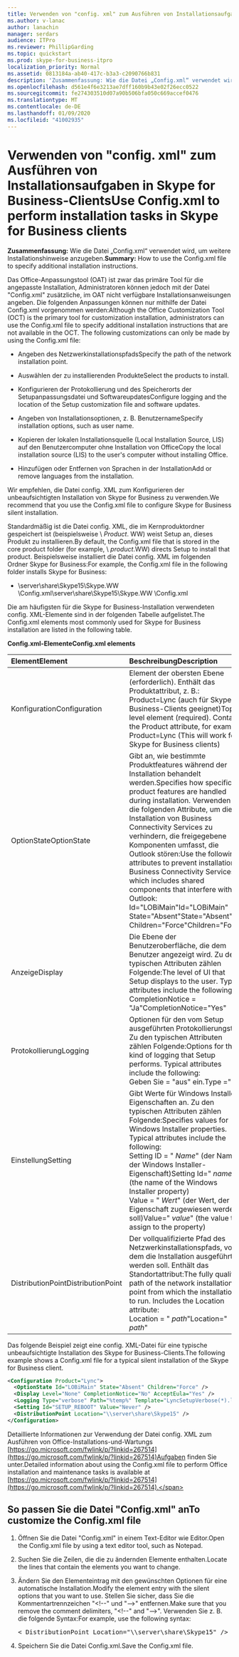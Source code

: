 ```yaml
---
title: Verwenden von "config. xml" zum Ausführen von Installationsaufgaben in Skype for Business-Clients
ms.author: v-lanac
author: lanachin
manager: serdars
audience: ITPro
ms.reviewer: PhillipGarding
ms.topic: quickstart
ms.prod: skype-for-business-itpro
localization_priority: Normal
ms.assetid: 0813184a-ab40-417c-b3a3-c2090766b831
description: 'Zusammenfassung: Wie die Datei „Config.xml“ verwendet wird, um weitere Installationshinweise anzugeben.'
ms.openlocfilehash: d561e4f6e3213ae7dff160b9b43e02f26ecc0522
ms.sourcegitcommit: fe274303510d07a90b506bfa050c669accef0476
ms.translationtype: MT
ms.contentlocale: de-DE
ms.lasthandoff: 01/09/2020
ms.locfileid: "41002935"
---
```

# <a name="use-configxml-to-perform-installation-tasks-in-skype-for-business-clients"></a><span data-ttu-id="8c3f0-103">Verwenden von "config. xml" zum Ausführen von Installationsaufgaben in Skype for Business-Clients</span><span class="sxs-lookup"><span data-stu-id="8c3f0-103">Use Config.xml to perform installation tasks in Skype for Business clients</span></span>

<span data-ttu-id="8c3f0-104">**Zusammenfassung:** Wie die Datei „Config.xml“ verwendet wird, um weitere Installationshinweise anzugeben.</span><span class="sxs-lookup"><span data-stu-id="8c3f0-104">**Summary:** How to use the Config.xml file to specify additional installation instructions.</span></span>

<span data-ttu-id="8c3f0-p101">Das Office-Anpassungstool (OAT) ist zwar das primäre Tool für die angepasste Installation, Administratoren können jedoch mit der Datei "Config.xml" zusätzliche, im OAT nicht verfügbare Installationsanweisungen angeben. Die folgenden Anpassungen können nur mithilfe der Datei Config.xml vorgenommen werden:</span><span class="sxs-lookup"><span data-stu-id="8c3f0-p101">Although the Office Customization Tool (OCT) is the primary tool for customization installation, administrators can use the Config.xml file to specify additional installation instructions that are not available in the OCT. The following customizations can only be made by using the Config.xml file:</span></span>

- <span data-ttu-id="8c3f0-107">Angeben des Netzwerkinstallationspfads</span><span class="sxs-lookup"><span data-stu-id="8c3f0-107">Specify the path of the network installation point.</span></span>

- <span data-ttu-id="8c3f0-108">Auswählen der zu installierenden Produkte</span><span class="sxs-lookup"><span data-stu-id="8c3f0-108">Select the products to install.</span></span>

- <span data-ttu-id="8c3f0-109">Konfigurieren der Protokollierung und des Speicherorts der Setupanpassungsdatei und Softwareupdates</span><span class="sxs-lookup"><span data-stu-id="8c3f0-109">Configure logging and the location of the Setup customization file and software updates.</span></span>

- <span data-ttu-id="8c3f0-110">Angeben von Installationsoptionen, z. B. Benutzername</span><span class="sxs-lookup"><span data-stu-id="8c3f0-110">Specify installation options, such as user name.</span></span>

- <span data-ttu-id="8c3f0-111">Kopieren der lokalen Installationsquelle (Local Installation Source, LIS) auf den Benutzercomputer ohne Installation von Office</span><span class="sxs-lookup"><span data-stu-id="8c3f0-111">Copy the local installation source (LIS) to the user's computer without installing Office.</span></span>

- <span data-ttu-id="8c3f0-112">Hinzufügen oder Entfernen von Sprachen in der Installation</span><span class="sxs-lookup"><span data-stu-id="8c3f0-112">Add or remove languages from the installation.</span></span>

<span data-ttu-id="8c3f0-113">Wir empfehlen, die Datei config. XML zum Konfigurieren der unbeaufsichtigten Installation von Skype for Business zu verwenden.</span><span class="sxs-lookup"><span data-stu-id="8c3f0-113">We recommend that you use the Config.xml file to configure Skype for Business silent installation.</span></span> 

<span data-ttu-id="8c3f0-114">Standardmäßig ist die Datei config. XML, die im Kernproduktordner gespeichert ist (beispielsweise \ _Product_. WW) weist Setup an, dieses Produkt zu installieren.</span><span class="sxs-lookup"><span data-stu-id="8c3f0-114">By default, the Config.xml file that is stored in the core product folder (for example, \ _product_.WW) directs Setup to install that product.</span></span> <span data-ttu-id="8c3f0-115">Beispielsweise installiert die Datei config. XML im folgenden Ordner Skype for Business:</span><span class="sxs-lookup"><span data-stu-id="8c3f0-115">For example, the Config.xml file in the following folder installs Skype for Business:</span></span>

- <span data-ttu-id="8c3f0-116">\\server\share\Skype15\Skype.WW \Config.xml</span><span class="sxs-lookup"><span data-stu-id="8c3f0-116">\\server\share\Skype15\Skype.WW \Config.xml</span></span>

<span data-ttu-id="8c3f0-117">Die am häufigsten für die Skype for Business-Installation verwendeten config. XML-Elemente sind in der folgenden Tabelle aufgelistet.</span><span class="sxs-lookup"><span data-stu-id="8c3f0-117">The Config.xml elements most commonly used for Skype for Business installation are listed in the following table.</span></span>

<span data-ttu-id="8c3f0-118">**Config.xml-Elemente**</span><span class="sxs-lookup"><span data-stu-id="8c3f0-118">**Config.xml elements**</span></span>


| <span data-ttu-id="8c3f0-119">**Element**</span><span class="sxs-lookup"><span data-stu-id="8c3f0-119">**Element**</span></span>              | <span data-ttu-id="8c3f0-120">**Beschreibung**</span><span class="sxs-lookup"><span data-stu-id="8c3f0-120">**Description**</span></span>                                                                                                                                                                                                                                                                                         |
|:-------------------------|:--------------------------------------------------------------------------------------------------------------------------------------------------------------------------------------------------------------------------------------------------------------------------------------------------------|
| <span data-ttu-id="8c3f0-121">Konfiguration</span><span class="sxs-lookup"><span data-stu-id="8c3f0-121">Configuration</span></span>  <br/>     | <span data-ttu-id="8c3f0-p103">Element der obersten Ebene (erforderlich). Enthält das Produktattribut, z. B.: Product=Lync (auch für Skype for Business-Clients geeignet)</span><span class="sxs-lookup"><span data-stu-id="8c3f0-p103">Top-level element (required). Contains the Product attribute, for example: Product=Lync (This will work for Skype for Business clients)</span></span>  <br/>                                                                                                                                                          |
| <span data-ttu-id="8c3f0-124">OptionState</span><span class="sxs-lookup"><span data-stu-id="8c3f0-124">OptionState</span></span>  <br/>       | <span data-ttu-id="8c3f0-125">Gibt an, wie bestimmte Produktfeatures während der Installation behandelt werden.</span><span class="sxs-lookup"><span data-stu-id="8c3f0-125">Specifies how specific product features are handled during installation.</span></span> <span data-ttu-id="8c3f0-126">Verwenden Sie die folgenden Attribute, um die Installation von Business Connectivity Services zu verhindern, die freigegebene Komponenten umfasst, die Outlook stören:</span><span class="sxs-lookup"><span data-stu-id="8c3f0-126">Use the following attributes to prevent installation of Business Connectivity Services, which includes shared components that interfere with Outlook:</span></span> <br/>  <span data-ttu-id="8c3f0-127">Id="LOBiMain"</span><span class="sxs-lookup"><span data-stu-id="8c3f0-127">Id="LOBiMain"</span></span> <br/>  <span data-ttu-id="8c3f0-128">State="Absent"</span><span class="sxs-lookup"><span data-stu-id="8c3f0-128">State="Absent"</span></span> <br/>  <span data-ttu-id="8c3f0-129">Children="Force"</span><span class="sxs-lookup"><span data-stu-id="8c3f0-129">Children="Force"</span></span> <br/> |
| <span data-ttu-id="8c3f0-130">Anzeige</span><span class="sxs-lookup"><span data-stu-id="8c3f0-130">Display</span></span>  <br/>           | <span data-ttu-id="8c3f0-p105">Die Ebene der Benutzeroberfläche, die dem Benutzer angezeigt wird. Zu den typischen Attributen zählen Folgende:</span><span class="sxs-lookup"><span data-stu-id="8c3f0-p105">The level of UI that Setup displays to the user. Typical attributes include the following:</span></span> <br/>  <span data-ttu-id="8c3f0-133">CompletionNotice = "Ja"</span><span class="sxs-lookup"><span data-stu-id="8c3f0-133">CompletionNotice="Yes"</span></span>                                                                                                                                                                                |
| <span data-ttu-id="8c3f0-134">Protokollierung</span><span class="sxs-lookup"><span data-stu-id="8c3f0-134">Logging</span></span>  <br/>           | <span data-ttu-id="8c3f0-p106">Optionen für den vom Setup ausgeführten Protokollierungstyp. Zu den typischen Attributen zählen Folgende:</span><span class="sxs-lookup"><span data-stu-id="8c3f0-p106">Options for the kind of logging that Setup performs. Typical attributes include the following:</span></span> <br/>  <span data-ttu-id="8c3f0-137">Geben Sie = "aus" ein.</span><span class="sxs-lookup"><span data-stu-id="8c3f0-137">Type ="Off"</span></span>                                                                                                                                                                                       |
| <span data-ttu-id="8c3f0-138">Einstellung</span><span class="sxs-lookup"><span data-stu-id="8c3f0-138">Setting</span></span>  <br/>           | <span data-ttu-id="8c3f0-p107">Gibt Werte für Windows Installer-Eigenschaften an. Zu den typischen Attributen zählen Folgende:</span><span class="sxs-lookup"><span data-stu-id="8c3f0-p107">Specifies values for Windows Installer properties. Typical attributes include the following: </span></span><br/>  <span data-ttu-id="8c3f0-141">Setting ID = " *Name*" (der Name der Windows Installer-Eigenschaft)</span><span class="sxs-lookup"><span data-stu-id="8c3f0-141">Setting Id=" *name*" (the name of the Windows Installer property)</span></span>  <br/>  <span data-ttu-id="8c3f0-142">Value = " *Wert*" (der Wert, der der Eigenschaft zugewiesen werden soll)</span><span class="sxs-lookup"><span data-stu-id="8c3f0-142">Value=" *value*" (the value to assign to the property)</span></span>  <br/>                                                             |
| <span data-ttu-id="8c3f0-143">DistributionPoint</span><span class="sxs-lookup"><span data-stu-id="8c3f0-143">DistributionPoint</span></span>  <br/> | <span data-ttu-id="8c3f0-p108">Der vollqualifizierte Pfad des Netzwerkinstallationspfads, von dem die Installation ausgeführt werden soll. Enthält das Standortattribut:</span><span class="sxs-lookup"><span data-stu-id="8c3f0-p108">The fully qualified path of the network installation point from which the installation is to run. Includes the Location attribute: </span></span><br/>  <span data-ttu-id="8c3f0-146">Location = " *path*"</span><span class="sxs-lookup"><span data-stu-id="8c3f0-146">Location=" *path*"</span></span>  <br/>                                                                                                                                     |

<span data-ttu-id="8c3f0-147">Das folgende Beispiel zeigt eine config. XML-Datei für eine typische unbeaufsichtigte Installation des Skype for Business-Clients.</span><span class="sxs-lookup"><span data-stu-id="8c3f0-147">The following example shows a Config.xml file for a typical silent installation of the Skype for Business client.</span></span> 

```xml
<Configuration Product="Lync"> 
  <OptionState Id="LOBiMain" State="Absent" Children="Force" /> 
  <Display Level="None" CompletionNotice="No" AcceptEula="Yes" /> 
  <Logging Type="verbose" Path="%temp%" Template="LyncSetupVerbose(*).log" />
  <Setting Id="SETUP_REBOOT" Value="Never" /> 
  <DistributionPoint Location="\\server\share\Skype15" /> 
</Configuration>
```

<span data-ttu-id="8c3f0-148">Detaillierte Informationen zur Verwendung der Datei config. XML zum Ausführen von Office-Installations-und-Wartungs [https://go.microsoft.com/fwlink/p/?linkid=267514](https://go.microsoft.com/fwlink/p/?linkid=267514)Aufgaben finden Sie unter.</span><span class="sxs-lookup"><span data-stu-id="8c3f0-148">Detailed information about using the Config.xml file to perform Office installation and maintenance tasks is available at [https://go.microsoft.com/fwlink/p/?linkid=267514](https://go.microsoft.com/fwlink/p/?linkid=267514).</span></span>

## <a name="to-customize-the-configxml-file"></a><span data-ttu-id="8c3f0-149">So passen Sie die Datei "Config.xml" an</span><span class="sxs-lookup"><span data-stu-id="8c3f0-149">To customize the Config.xml file</span></span>

1. <span data-ttu-id="8c3f0-150">Öffnen Sie die Datei "Config.xml" in einem Text-Editor wie Editor.</span><span class="sxs-lookup"><span data-stu-id="8c3f0-150">Open the Config.xml file by using a text editor tool, such as Notepad.</span></span>

2. <span data-ttu-id="8c3f0-151">Suchen Sie die Zeilen, die die zu ändernden Elemente enthalten.</span><span class="sxs-lookup"><span data-stu-id="8c3f0-151">Locate the lines that contain the elements you want to change.</span></span>

3. <span data-ttu-id="8c3f0-152">Ändern Sie den Elementeintrag mit den gewünschten Optionen für eine automatische Installation.</span><span class="sxs-lookup"><span data-stu-id="8c3f0-152">Modify the element entry with the silent options that you want to use.</span></span> <span data-ttu-id="8c3f0-153">Stellen Sie sicher, dass Sie die Kommentartrennzeichen "\<!--" und "--\>" entfernen.</span><span class="sxs-lookup"><span data-stu-id="8c3f0-153">Make sure that you remove the comment delimiters, "\<!--" and "--\>".</span></span> <span data-ttu-id="8c3f0-154">Verwenden Sie z. B. die folgende Syntax:</span><span class="sxs-lookup"><span data-stu-id="8c3f0-154">For example, use the following syntax:</span></span>

   <pre>
   < DistributionPoint Location="\\server\share\Skype15" />
   </pre>

4. <span data-ttu-id="8c3f0-155">Speichern Sie die Datei Config.xml.</span><span class="sxs-lookup"><span data-stu-id="8c3f0-155">Save the Config.xml file.</span></span>



